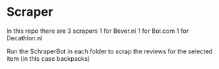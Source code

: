 # Scraper

In this repo there are 3 scrapers
1 for Bever.nl
1 for Bol.com
1 for Decathlon.nl

Run the SchraperBot in each folder to scrap the reviews for the selected item (in this case backpacks)
